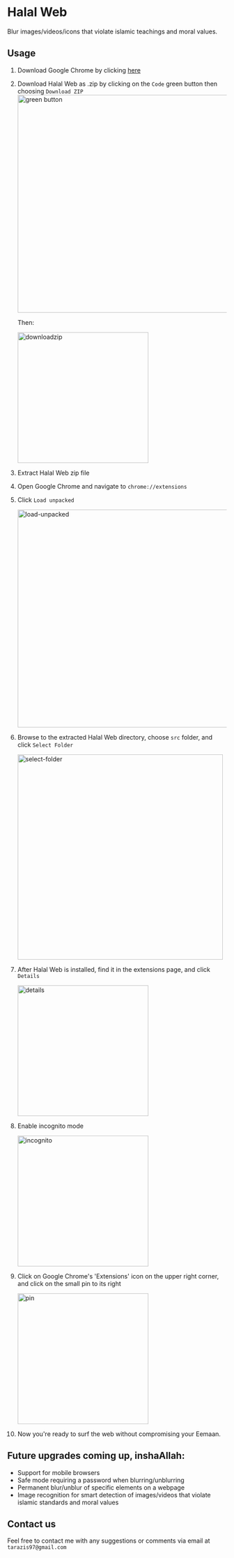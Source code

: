 # Halal Web
Blur images/videos/icons that violate islamic teachings and moral values.
## Usage

 1. Download Google Chrome by clicking [here](https://www.google.com/chrome/)
 2. Download Halal Web as .zip by clicking on the `Code` green button then choosing `Download ZIP`
    <img width="500" alt="green button" src="https://user-images.githubusercontent.com/35583330/221423366-def4b5c8-4d88-4e73-a363-c238d1673fc0.PNG">

    Then:

    <img width="300" alt="downloadzip" src="https://user-images.githubusercontent.com/35583330/221424973-6a6303f1-061a-41f5-92e4-79a41197957a.PNG">

 3. Extract Halal Web zip file
 4. Open Google Chrome and navigate to `chrome://extensions`
 5. Click `Load unpacked`

    <img width="500" alt="load-unpacked" src="https://user-images.githubusercontent.com/35583330/221425135-7d061fad-f9e2-4544-8a27-387d3503f12a.PNG">

 4. Browse to the extracted Halal Web directory, choose `src` folder, and click `Select Folder`

    <img width="471" alt="select-folder" src="https://user-images.githubusercontent.com/35583330/221427967-55196be9-6044-4d4c-a962-7e426529dc77.PNG">

 5. After Halal Web is installed, find it in the extensions page, and click `Details`

    <img width="300" alt="details" src="https://user-images.githubusercontent.com/35583330/221425131-384020c6-b100-427f-b41a-eaa521571a16.PNG">

 6. Enable incognito mode

    <img width="300" alt="incognito" src="https://user-images.githubusercontent.com/35583330/221425175-c02e7ebc-d91a-4b7a-8a18-39cef2182d87.PNG">

 7. Click on Google Chrome's 'Extensions' icon on the upper right corner, and click on the small pin to its right

    <img width="300" alt="pin" src="https://user-images.githubusercontent.com/35583330/221425325-abccc5e0-8ac0-4ef9-9ca8-48a2e6a67b96.PNG">

 8. Now you're ready to surf the web without compromising your Eemaan. 

## Future upgrades coming up, inshaAllah:
- Support for mobile browsers
- Safe mode requiring a password when blurring/unblurring
- Permanent blur/unblur of specific elements on a webpage
- Image recognition for smart detection of images/videos that violate islamic standards and moral values

## Contact us
Feel free to contact me with any suggestions or comments via email at `tarazis97@gmail.com`
